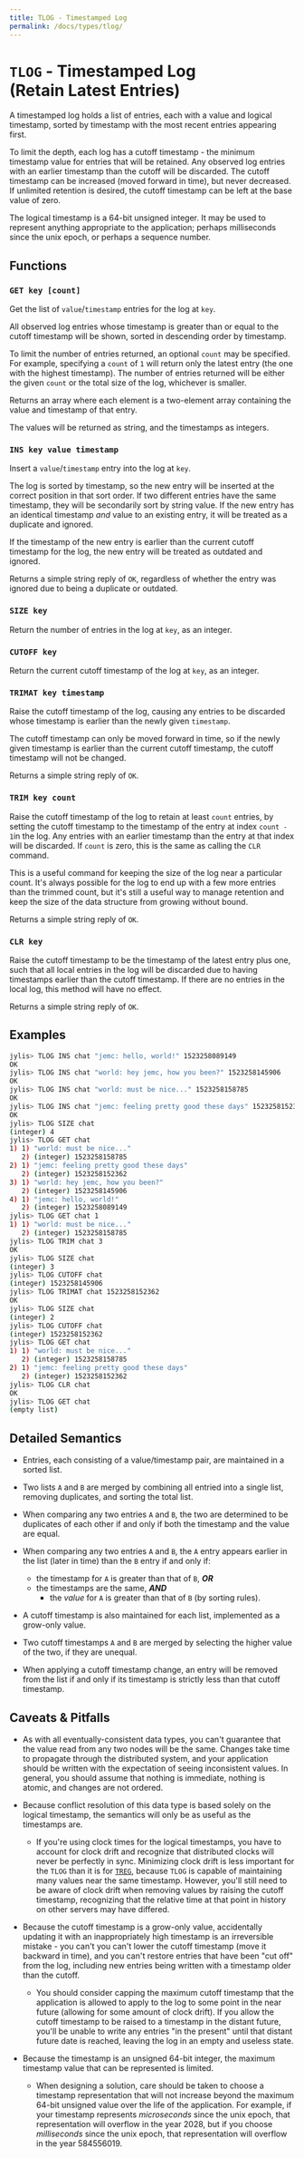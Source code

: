 ```yaml
---
title: TLOG - Timestamped Log
permalink: /docs/types/tlog/
---
```


# `TLOG` - Timestamped Log<br>(Retain Latest Entries)

A timestamped log holds a list of entries, each with a value and logical timestamp, sorted by timestamp with the most recent entries appearing first.

To limit the depth, each log has a cutoff timestamp - the minimum timestamp value for entries that will be retained. Any observed log entries with an earlier timestamp than the cutoff will be discarded. The cutoff timestamp can be increased (moved forward in time), but never decreased. If unlimited retention is desired, the cutoff timestamp can be left at the base value of zero.

The logical timestamp is a 64-bit unsigned integer. It may be used to represent anything appropriate to the application; perhaps milliseconds since the unix epoch, or perhaps a sequence number.

## Functions

### `GET key [count]`

Get the list of `value`/`timestamp` entries for the log at `key`.

All observed log entries whose timestamp is greater than or equal to the cutoff timestamp will be shown, sorted in descending order by timestamp.

To limit the number of entries returned, an optional `count` may be specified. For example, specifying a `count` of `1` will return only the latest entry (the one with the highest timestamp). The number of entries returned will be either the given `count` or the total size of the log, whichever is smaller.

Returns an array where each element is a two-element array containing the value and timestamp of that entry.

The values will be returned as string, and the timestamps as integers.

### `INS key value timestamp`

Insert a `value`/`timestamp` entry into the log at `key`.

The log is sorted by timestamp, so the new entry will be inserted at the correct position in that sort order. If two different entries have the same timestamp, they will be secondarily sort by string value. If the new entry has an identical timestamp *and* value to an existing entry, it will be treated as a duplicate and ignored.

If the timestamp of the new entry is earlier than the current cutoff timestamp for the log, the new entry will be treated as outdated and ignored.

Returns a simple string reply of `OK`, regardless of whether the entry was ignored due to being a duplicate or outdated.

### `SIZE key`

Return the number of entries in the log at `key`, as an integer.

### `CUTOFF key`

Return the current cutoff timestamp of the log at `key`, as an integer.

### `TRIMAT key timestamp`

Raise the cutoff timestamp of the log, causing any entries to be discarded whose timestamp is earlier than the newly given `timestamp`.

The cutoff timestamp can only be moved forward in time, so if the newly given timestamp is earlier than the current cutoff timestamp, the cutoff timestamp will not be changed.

Returns a simple string reply of `OK`.

### `TRIM key count`

Raise the cutoff timestamp of the log to retain at least `count` entries, by setting the cutoff timestamp to the timestamp of the entry at index `count - 1`in the log. Any entries with an earlier timestamp than the entry at that index will be discarded. If `count` is zero, this is the same as calling the `CLR` command.

This is a useful command for keeping the size of the log near a particular count. It's always possible for the log to end up with a few more entries than the trimmed count, but it's still a useful way to manage retention and keep the size of the data structure from growing without bound.

Returns a simple string reply of `OK`.

### `CLR key`

Raise the cutoff timestamp to be the timestamp of the latest entry plus one, such that all local entries in the log will be discarded due to having timestamps earlier than the cutoff timestamp. If there are no entries in the local log, this method will have no effect.

Returns a simple string reply of `OK`.

## Examples

```sh
jylis> TLOG INS chat "jemc: hello, world!" 1523258089149
OK
jylis> TLOG INS chat "world: hey jemc, how you been?" 1523258145906
OK
jylis> TLOG INS chat "world: must be nice..." 1523258158785
OK
jylis> TLOG INS chat "jemc: feeling pretty good these days" 1523258152362
OK
jylis> TLOG SIZE chat
(integer) 4
jylis> TLOG GET chat
1) 1) "world: must be nice..."
   2) (integer) 1523258158785
2) 1) "jemc: feeling pretty good these days"
   2) (integer) 1523258152362
3) 1) "world: hey jemc, how you been?"
   2) (integer) 1523258145906
4) 1) "jemc: hello, world!"
   2) (integer) 1523258089149
jylis> TLOG GET chat 1
1) 1) "world: must be nice..."
   2) (integer) 1523258158785
jylis> TLOG TRIM chat 3
OK
jylis> TLOG SIZE chat
(integer) 3
jylis> TLOG CUTOFF chat
(integer) 1523258145906
jylis> TLOG TRIMAT chat 1523258152362
OK
jylis> TLOG SIZE chat
(integer) 2
jylis> TLOG CUTOFF chat
(integer) 1523258152362
jylis> TLOG GET chat
1) 1) "world: must be nice..."
   2) (integer) 1523258158785
2) 1) "jemc: feeling pretty good these days"
   2) (integer) 1523258152362
jylis> TLOG CLR chat
OK
jylis> TLOG GET chat
(empty list)
```

## Detailed Semantics

- Entries, each consisting of a value/timestamp pair, are maintained in a sorted list.

- Two lists `A` and `B` are merged by combining all entried into a single list, removing duplicates, and sorting the total list.

- When comparing any two entries `A` and `B`, the two are determined to be duplicates of each other if and only if both the timestamp and the value are equal.

- When comparing any two entries `A` and `B`, the `A` entry appears earlier in the list (later in time) than the `B` entry if and only if:
    - the timestamp for `A` is greater than that of `B`, ***OR***
    - the timestamps are the same, ***AND***
        - the *value* for `A` is greater than that of `B` (by sorting rules).

- A cutoff timestamp is also maintained for each list, implemented as a grow-only value.

- Two cutoff timestamps `A` and `B` are merged by selecting the higher value of the two, if they are unequal.

- When applying a cutoff timestamp change, an entry will be removed from the list if and only if its timestamp is strictly less than that cutoff timestamp.

## Caveats & Pitfalls

- As with all eventually-consistent data types, you can't guarantee that the value read from any two nodes will be the same. Changes take time to propagate through the distributed system, and your application should be written with the expectation of seeing inconsistent values. In general, you should assume that nothing is immediate, nothing is atomic, and changes are not ordered.

- Because conflict resolution of this data type is based solely on the logical timestamp, the semantics will only be as useful as the timestamps are.

    - If you're using clock times for the logical timestamps, you have to account for clock drift and recognize that distributed clocks will never be perfectly in sync. Minimizing clock drift is less important for the `TLOG` than it is for [`TREG`](../treg), because `TLOG` is capable of maintaining many values near the same timestamp. However, you'll still need to be aware of clock drift when removing values by raising the cutoff timestamp, recognizing that the relative time at that point in history on other servers may have differed.

- Because the cutoff timestamp is a grow-only value, accidentally updating it with an inappropriately high timestamp is an irreversible mistake - you can't you can't lower the cutoff timestamp (move it backward in time), and you can't restore entries that have been "cut off" from the log, including new entries being written with a timestamp older than the cutoff.

    - You should consider capping the maximum cutoff timestamp that the application is allowed to apply to the log to some point in the near future (allowing for some amount of clock drift). If you allow the cutoff timestamp to be raised to a timestamp in the distant future, you'll be unable to write any entries "in the present" until that distant future date is reached, leaving the log in an empty and useless state.

- Because the timestamp is an unsigned 64-bit integer, the maximum timestamp value that can be represented is limited.

    - When designing a solution, care should be taken to choose a timestamp representation that will not increase beyond the maximum 64-bit unsigned value over the life of the application. For example, if your timestamp represents *microseconds* since the unix epoch, that representation will overflow in the year 2028, but if you choose *milliseconds* since the unix epoch, that representation will overflow in the year 584556019.
